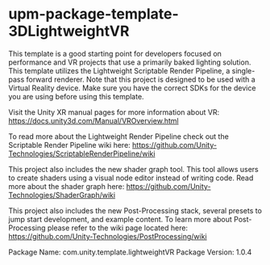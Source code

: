# upm-package-template-3DLightweightVR

This template is a good starting point for developers focused on performance and VR projects that use a primarily baked lighting solution. This template utilizes the Lightweight Scriptable Render Pipeline, a single-pass forward renderer. Note that this project is designed to be used with a Virtual Reality device. Make sure you have the correct SDKs for the device you are using before using this template.
 
Visit the Unity XR manual pages for more information about VR: https://docs.unity3d.com/Manual/VROverview.html
 
To read more about the Lightweight Render Pipeline check out the Scriptable Render Pipeline wiki here:
https://github.com/Unity-Technologies/ScriptableRenderPipeline/wiki
 
This project also includes the new shader graph tool. This tool allows users to create shaders using a visual node editor instead of writing code. Read more about the shader graph here:
https://github.com/Unity-Technologies/ShaderGraph/wiki
 
This project also includes the new Post-Processing stack, several presets to jump start development, and example content. To learn more about Post-Processing please refer to the wiki page located here:
https://github.com/Unity-Technologies/PostProcessing/wiki

Package Name: com.unity.template.lightweightVR
Package Version: 1.0.4

